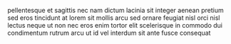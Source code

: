 pellentesque et sagittis nec nam dictum lacinia sit integer aenean pretium sed
eros tincidunt at lorem sit mollis arcu sed ornare feugiat nisl orci nisl
lectus neque ut non nec eros enim tortor elit scelerisque in commodo dui
condimentum rutrum arcu ut id vel interdum sit ante fusce consequat